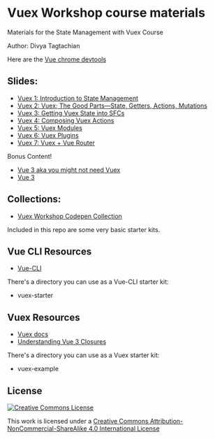 # Vuex Workshop course materials

Materials for the State Management with Vuex Course

Author: Divya Tagtachian

Here are the [Vue chrome devtools](https://chrome.google.com/webstore/detail/vuejs-devtools/nhdogjmejiglipccpnnnanhbledajbpd?hl=en)


## Slides:
- [Vuex 1: Introduction to State Management](https://slides.com/shortdiv/vuex-1)
- [Vuex 2: Vuex; The Good Parts—State, Getters, Actions, Mutations](https://slides.com/shortdiv/vuex-2)
- [Vuex 3: Getting Vuex State into SFCs](https://slides.com/shortdiv/vuex-3)
- [Vuex 4: Composing Vuex Actions](https://slides.com/shortdiv/vuex-4)
- [Vuex 5: Vuex Modules](https://slides.com/shortdiv/vuex-5)
- [Vuex 6: Vuex Plugins](https://slides.com/shortdiv/vuex-6)
- [Vuex 7: Vuex + Vue Router](https://slides.com/shortdiv/vuex-7/)

Bonus Content! 
- [Vue 3 aka you might not need Vuex](https://slides.com/shortdiv/vue-3-aka-you-might-not-need-vuex/edit)
- [Vue 3](https://noti.st/shortdiv/mqzBEX/at-vues-end#sdD4BHq)

## Collections:

- [Vuex Workshop Codepen Collection](https://codepen.io/collection/DzPMVV)

Included in this repo are some very basic starter kits.

## Vue CLI Resources

- [Vue-CLI](https://github.com/vuejs/vue-cli)

There's a directory you can use as a Vue-CLI starter kit:

- vuex-starter

## Vuex Resources

- [Vuex docs](https://vuex.vuejs.org/en/)
- [Understanding Vue 3 Closures](https://www.youtube.com/watch?v=KJP1E-Y-xyo)

There's a directory you can use as a Vuex starter kit:

- vuex-example

## License

[![Creative Commons License](https://i.creativecommons.org/l/by-nc-sa/4.0/88x31.png)](http://creativecommons.org/licenses/by-nc-sa/4.0/)

This work is licensed under a [Creative Commons Attribution-NonCommercial-ShareAlike 4.0 International License](http://creativecommons.org/licenses/by-nc-sa/4.0/)
